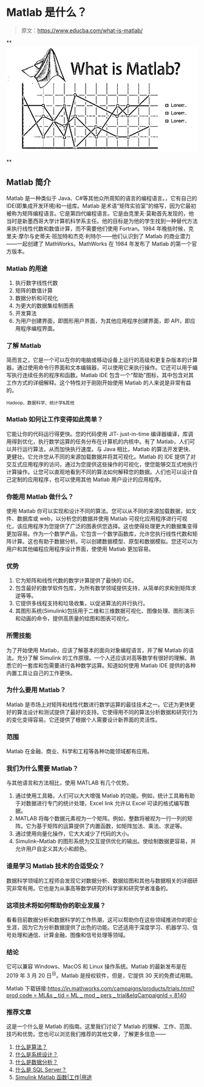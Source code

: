# Matlab 是什么？

> 原文：<https://www.educba.com/what-is-matlab/>

**![What is Matlab](img/ec8ea8460abf49037e28f109d025b3cf.png)

** 

## Matlab 简介

Matlab 是一种类似于 Java、C#等其他众所周知的语言的编程语言。，它有自己的 IDE(即集成开发环境)和一组库。Matlab 是术语“矩阵实验室”的缩写，因为它最初被称为矩阵编程语言。它是第四代编程语言。它是由克里夫·莫勒首先发现的，他当时是新墨西哥大学计算机科学系主任。他的目标是为他的学生找到一种替代方法来执行线性代数和数值计算，而不需要他们使用 Fortran。1984 年晚些时候，克里夫·摩尔与史蒂夫·班加特和杰克·利特尔——他们认识到了 Matlab 的商业潜力——一起创建了 MathWorks。MathWorks 在 1984 年发布了 Matlab 的第一个官方版本。

### Matlab 的用途

1.  执行数字线性代数
2.  矩阵的数值计算
3.  数据分析和可视化
4.  为更大的数据集绘制图表
5.  开发算法
6.  为用户创建界面，即图形用户界面，为其他应用程序创建界面，即 API，即应用程序编程界面。

### 了解 Matlab

简而言之，它是一个可以在你的电脑或移动设备上运行的高级和更复杂版本的计算器。通过使用命令行界面和文本编辑器，可以使用它来执行操作。它还可以用于编写执行连续任务的程序和函数。Matlab IDE 包含一个“帮助”图标，其中包含对其工作方式的详细解释。这个特性对于刚刚开始使用 Matlab 的人来说是非常有益的。

<small>Hadoop、数据科学、统计学&其他</small>

### Matlab 如何让工作变得如此简单？

它能让你的代码运行得更快。您的代码使用 JIT- just-in-time 编译器编译，库调用得到优化，执行数学运算的任务分布在计算机的内核中。有了 Matlab，人们可以并行运行算法，从而加快执行速度。与 Java 相比，Matlab 的算法开发更快、更健壮。它允许您从不同的来源加载数据并将其可视化。Matlab 的 IDE 提供了对交互式应用程序的访问，通过为您提供这些操作的可视化，使您能够交互式地执行计算操作。让您可以直观地看到不同的算法如何解释您的数据。人们也可以设计自己定制的应用程序，也可以使用其他 Matlab 用户设计的应用程序。

### 你能用 Matlab 做什么？

使用 Matlab 你可以实现和设计不同的算法。您可以从不同的来源加载数据，如文件、数据库或 web，以分析您的数据并使用 Matlab 可视化应用程序进行可视化，该应用程序为您提供了广泛的图表供您选择。这也使得处理更大的数据集变得更加容易。作为一个数学产品，它包含一个数学函数库，允许您执行线性代数和矩阵计算。这也有助于数据分析。可以创建数据模型、原型和数据模拟。您还可以为用户和其他编程应用程序设计界面，使使用 Matlab 更加容易。

### 优势

1.  它为矩阵和线性代数的数学计算提供了最快的 IDE。
2.  包含最好的数学软件包库，为所有数学领域提供支持，从简单的求和到矩阵求逆等等。
3.  它提供多线程支持和垃圾收集，以促进算法的并行执行。
4.  其图形系统(Simulink)包括用于二维和三维数据可视化、图像处理、图形演示和动画的命令，提供高质量的绘图和图表可视化。

### 所需技能

为了开始使用 Matlab，应该了解基本的面向对象编程语言，并了解 Matlab 的语法。充分了解 Simulink 的工作原理。一个人还应该对高等数学有很好的理解。熟悉它的一套库和包需要进行各种数学运算。知道如何使用 Matlab IDE 提供的各种内置工具让自己的工作更快。

### 为什么要用 Matlab？

Matlab 是市场上对矩阵和线性代数进行数学运算的最佳技术之一。它还为更快更好的算法设计和测试提供了最好的支持。它使得用不同的算法分析数据和研究行为的变化变得容易。它还提供了根据个人需要设计新界面的灵活性。

### 范围

Matlab 在金融、商业、科学和工程等各种功能领域都有应用。

### 我们为什么需要 Matlab？

与其他语言和方法相比，使用 MATLAB 有几个优势。

1.  通过使用工具箱，人们可以大大增强 Matlab 的功能。例如，统计工具箱有助于对数据进行专门的统计处理，Excel link 允许以 Excel 可读的格式编写数据。
2.  MATLAB 将每个数据元素视为一个矩阵。例如，整数将被视为一行一列的矩阵。它为基于矩阵的运算提供了内置函数，如矩阵加法、乘法、求逆等。
3.  通过使用向量化操作，它大大减少了代码的大小。
4.  Simulink–Matlab 的图形系统为交互提供优化的输出。使绘制数据更容易，并允许用户自定义其大小和颜色。

### 谁是学习 Matlab 技术的合适受众？

数据科学领域的工程师会发现它对数据分析、数据绘图和其他与数据相关的详细研究非常有用。它也是为从事高等数学研究的科学家和研究学者准备的。

### 这项技术将如何帮助你的职业发展？

看看目前数据分析和数据科学的工作热潮，这可以帮助你在这些领域推进你的职业生涯，因为它为分析数据提供了出色的功能。它还适用于深度学习、机器学习、信号处理和通信、计算金融、图像和信号处理等领域。

### 结论

它可以兼容 Windows、MacOS 和 Linux 操作系统。Matlab 的最新发布是在 2019 年 3 月 20 日<sup>日</sup>。Matlab 是授权软件，但是，它提供 30 天的免费试用期。

Matlab 下载链接:[https://in.mathworks.com/campaigns/products/trials.html?prod code = ML&s _ tid = ML _ mod _ pers _ trial&elqCampaignId = 8140](https://in.mathworks.com/campaigns/products/trials.html?prodcode=ML&s_tid=ML_mod_pers_trial&elqCampaignId=8140)

### 推荐文章

这是一个什么是 Matlab 的指南。这里我们讨论了 Matlab 的理解、工作、范围、技巧和优势。您也可以浏览我们推荐的其他文章，了解更多信息——

1.  [什么是算法？](https://www.educba.com/what-is-an-algorithm/)
2.  [什么是系统设计？](https://www.educba.com/what-is-system-design/)
3.  [什么是数据分析？](https://www.educba.com/what-is-data-analytics/)
4.  [什么是 SQL Server？](https://www.educba.com/what-is-sql-server/)
5.  [Simulink Matlab 函数|工作|用途](https://www.educba.com/simulink-matlab-function/)





